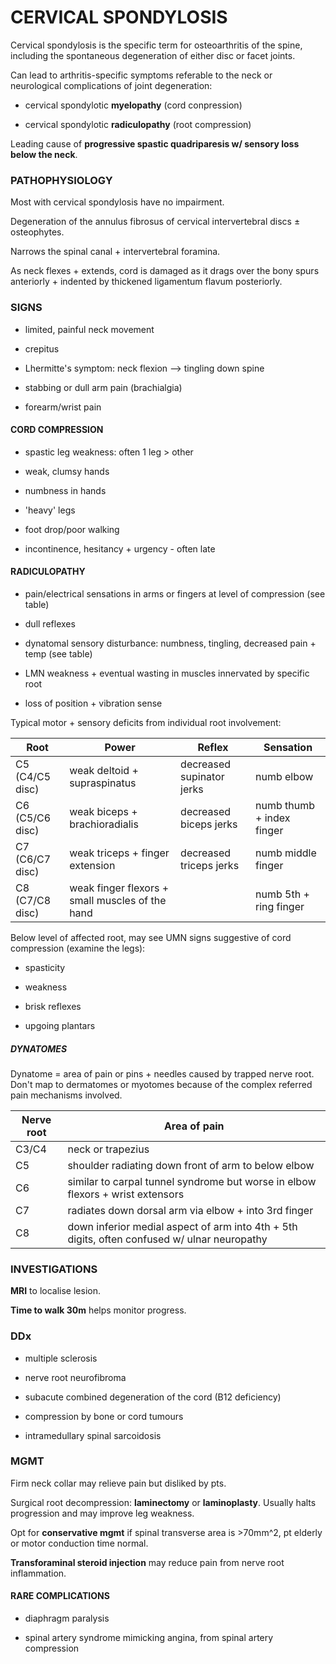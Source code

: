 # CERVICAL SPONDYLOSIS

Cervical spondylosis is the specific term for osteoarthritis of the spine, including the spontaneous degeneration of either disc or facet joints.

Can lead to arthritis-specific symptoms referable to the neck or neurological complications of joint degeneration:

- cervical spondylotic **myelopathy** (cord conpression)

- cervical spondylotic **radiculopathy** (root compression)

Leading cause of **progressive spastic quadriparesis w/ sensory loss below the neck**.


### PATHOPHYSIOLOGY

Most with cervical spondylosis have no impairment.

Degeneration of the annulus fibrosus of cervical intervertebral discs ± osteophytes.

Narrows the spinal canal + intervertebral foramina.

As neck flexes + extends, cord is damaged as it drags over the bony spurs anteriorly + indented by thickened ligamentum flavum posteriorly.

### SIGNS

- limited, painful neck movement

- crepitus

- Lhermitte's symptom: neck flexion --> tingling down spine

- stabbing or dull arm pain (brachialgia)

- forearm/wrist pain 

#### CORD COMPRESSION

- spastic leg weakness: often 1 leg > other

- weak, clumsy hands

- numbness in hands

- 'heavy' legs

- foot drop/poor walking

- incontinence, hesitancy + urgency - often late

#### RADICULOPATHY

- pain/electrical sensations in arms or fingers at level of compression (see table)

- dull reflexes

- dynatomal sensory disturbance: numbness, tingling, decreased pain + 
temp (see table)

- LMN weakness + eventual wasting in muscles innervated by specific root

- loss of position + vibration sense 

Typical motor + sensory deficits from individual root involvement:

Root | Power | Reflex | Sensation
-- | -- | -- | --
C5 (C4/C5 disc) | weak deltoid + supraspinatus | decreased supinator jerks | numb elbow
C6 (C5/C6 disc) | weak biceps + brachioradialis | decreased biceps jerks | numb thumb + index finger
C7 (C6/C7 disc) | weak triceps + finger extension | decreased triceps jerks | numb middle finger
C8 (C7/C8 disc) | weak finger flexors + small muscles of the hand |  | numb 5th + ring finger

Below level of affected root, may see UMN signs suggestive of cord compression (examine the legs):

- spasticity

- weakness

- brisk reflexes

- upgoing plantars

##### DYNATOMES

Dynatome = area of pain or pins + needles caused by trapped nerve root. Don't map to dermatomes or myotomes because of the complex referred pain mechanisms involved.

Nerve root | Area of pain
-- | --
C3/C4 | neck or trapezius 
C5 | shoulder radiating down front of arm to below elbow
C6 | similar to carpal tunnel syndrome but worse in elbow flexors + wrist extensors
C7 | radiates down dorsal arm via elbow + into 3rd finger
C8 | down inferior medial aspect of arm into 4th + 5th digits, often confused w/ ulnar neuropathy


### INVESTIGATIONS

**MRI** to localise lesion.

**Time to walk 30m** helps monitor progress.

### DDx

- multiple sclerosis

- nerve root neurofibroma

- subacute combined degeneration of the cord (B12 deficiency)

- compression by bone or cord tumours

- intramedullary spinal sarcoidosis

### MGMT

Firm neck collar may relieve pain but disliked by pts.

Surgical root decompression: **laminectomy** or **laminoplasty**. Usually halts progression and may improve leg weakness.

Opt for **conservative mgmt** if spinal transverse area is >70mm^2, pt elderly or motor conduction time normal.

**Transforaminal steroid injection** may reduce pain from nerve root inflammation.

#### RARE COMPLICATIONS

- diaphragm paralysis

- spinal artery syndrome mimicking angina, from spinal artery compression